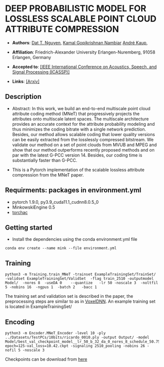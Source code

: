 # DEEP PROBABILISTIC MODEL FOR LOSSLESS SCALABLE POINT CLOUD ATTRIBUTE COMPRESSION
* **Authors**:
[Dat T. Nguyen](https://scholar.google.com/citations?hl=en&user=uqqqlGgAAAAJ),
[Kamal Gopikrishnan Nambiar](https://www.lms.tf.fau.de/person/nambiar-kamal-gopikrishnan/)
[André Kaup](https://scholar.google.de/citations?user=0En1UwQAAAAJ&hl=de),

* **Affiliation**: Friedrich-Alexander University Erlangen-Nuremberg, 91058 Erlangen, Germany

* **Accepted to**: [[IEEE International Conference on Acoustics, Speech, and Signal Processing (ICASSP)]](https://ieeexplore.ieee.org/xpl/conhome/1000002/all-proceedings)

* **Links**: [[Arxiv]](https://arxiv.org/abs/2303.06517)

## Description

- Abstract: In this work, we build an end-to-end multiscale point cloud attribute coding method (MNeT) that progressively projects the attributes onto multiscale latent spaces. The multiscale architecture provides an accurate context for the attribute probability modeling and thus minimizes the coding bitrate with a single network prediction. Besides, our method allows scalable coding that lower quality versions can be easily extracted from the losslessly compressed bitstream. We validate our method on a set of point clouds from MVUB and MPEG and show that our method outperforms recently proposed methods and on par with the latest G-PCC version 14. Besides, our coding time is substantially faster than G-PCC. 

- This is a Pytorch implementation of the scalable lossless attribute compression from the MNeT paper.

## Requirments: packages in environment.yml

- pytorch 1.9.0, py3.9_cuda11.1_cudnn8.0.5_0 
- MinkowskiEngine 0.5
- [torchac](https://github.com/fab-jul/torchac)

## Getting started
- Install the dependencies using the conda environment.yml file
```shell
conda env create --name mink --file environment.yml
```

## Training

    python3 -m Training.train_MNeT -trainset ExampleTrainingSet/TrainSet/  -validset ExampleTrainingSet/ValidSet  -flag train_2510 -outputmodel Model/  -nores 8  -useDA 0    --quantize   -lr 50 -noscale 3  -noltfil 5 -nobins 16  -ngpus 1  -batch 2   -bacc 1
The training set and validation set is described in the paper, the preprocessing steps are similar to as in [VoxelDNN](https://github.com/Weafre/VoxelDNN_v2). An example training set is located in ExampleTrainingSet/
## Encoding

    python3 -m Encoder.MNeT_Encoder -level 10 -ply  ../Datasets/TestPCs/10bits/ricardo_0010.ply -output Output/ -model Model/best_val_checkpoint_model__lr_50_b_32_da_0_nores_8_schedule_50.75_nobins_26_noltfil_5-epoch=125-val_loss=10.42.ckpt -signaling 2510_pooling -nobins 26 -nofil 5 -noscale 3

Checkpoints can be download from [here]()



